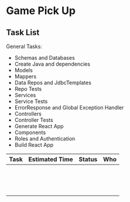 # Game Pick Up

## Task List

General Tasks:
- Schemas and Databases
- Create Java and dependencies
- Models
- Mappers
- Data Repos and JdbcTemplates
- Repo Tests
- Services
- Service Tests
- ErrorResponse and Global Exception Handler
- Controllers
- Controller Tests
- Generate React App
- Components
- Roles and Authentication
- Build React App

| Task | Estimated Time | Status | Who |
|------|----------------|--------|-----|
|      |                |        |     |
|      |                |        |     |
|      |                |        |     |
|      |                |        |     |
|      |                |        |     |
|      |                |        |     |
|      |                |        |     |
|      |                |        |     |
|      |                |        |     |
|      |                |        |     |
|      |                |        |     |
|      |                |        |     |
|      |                |        |     |
|      |                |        |     |
